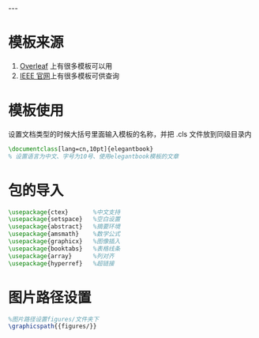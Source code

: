 <span id="20250313105849-cn1uwul" style="display: none;"></span>---

# 模板来源

1. [Overleaf](https://www.overleaf.com/latex/templates) 上有很多模板可以用
2. [IEEE 官网](https://journals.ieeeauthorcenter.ieee.org/create-your-ieee-journal-article/authoring-tools-and-templates/tools-for-ieee-authors/ieee-article-templates/)上有很多模板可供查询

# 模板使用

设置文档类型的时候大括号里面输入模板的名称，并把 .cls 文件放到同级目录内

```latex
\documentclass[lang=cn,10pt]{elegantbook}
% 设置语言为中文、字号为10号、使用elegantbook模板的文章
```

# 包的导入

```latex
\usepackage{ctex}       %中文支持
\usepackage{setspace}   %空白设置
\usepackage{abstract}   %摘要环境
\usepackage{amsmath}    %数学公式
\usepackage{graphicx}   %图像插入
\usepackage{booktabs}   %表格线条
\usepackage{array}      %列对齐
\usepackage{hyperref}   %超链接
```

# 图片路径设置

```latex
%图片路径设置figures/文件夹下
\graphicspath{{figures/}} 
```
